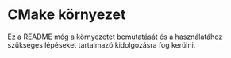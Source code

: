 # CMake környezet

Ez a README még a környezetet bemutatását és a használatához szükséges lépéseket tartalmazó kidolgozásra fog kerülni.
